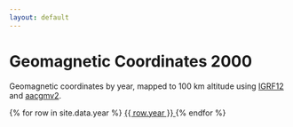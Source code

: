 ```yaml
---
layout: default
---
```


# Geomagnetic Coordinates 2000

Geomagnetic coordinates by year, mapped to 100 km altitude using [IGRF12][1] and [aacgmv2][2].

<div class="display compact" style="height:100%; width:100%; overflow:auto;">
{% for row in site.data.year %}
    <a href='./cgm_{{ row.year }}.html'>{{ row.year }} </a>
{% endfor %}

<br>
<br>
</div>

[back](./stations.md)

**Table can be organized by column and is searchable.**

<div class="display compact" style="height:100%; width:130%; font-size:	12px; overflow:auto;">

<table id="catalogue" class="display">
<thead>
<tr class="header">
<th style="font-size: 16px" data-sort>Array</th>
<th style="font-size: 16px">Code</th>
<th style="font-size: 16px">Name</th>
<th style="font-size: 16px">Lat</th>
<th style="font-size: 16px">Lon</th>
<th style="font-size: 16px">CGM Lat</th>
<th style="font-size: 16px">CGM Lon</th>
<th style="font-size: 16px">L Shell</th>
<th style="font-size: 16px">Magnetic Midnight (MLT)</th>


</tr>
</thead>
<tbody>


{% for row in site.data.2000_station_cgm %}
  <tr>
  <td> {{ row.array }} </td>
  <td> {{ row.code }}</td>
  <td> {{ row.name}} </td>
  <td> {{ row.latitude | round: 2 }} </td>
  <td> {{ row.longitude }} </td>
  <td> {{ row.cgm_latitude }} </td>
  <td> {{ row.cgm_longitude }} </td>
  <td> {{ row.lshell }} </td>
  <td> {{ row.mlt_midnight }} </td>
  </tr>
{% endfor %}
</tbody>
</table>

</div>

<script src="https://ajax.googleapis.com/ajax/libs/jquery/1.12.4/jquery.min.js"></script>
<script type="text/javascript" charset="utf8" src="https://cdn.datatables.net/1.10.13/js/jquery.dataTables.min.js"></script>

<script type="text/javascript"
        src="https://cdn.mathjax.org/mathjax/latest/MathJax.js?config=TeX-AMS-MML_HTMLorMML">
</script>

<script>
 
$(document).ready(function() {
    $("#catalogue").dataTable( {
        paging: false,
        'data-sort': true,
        order: [[ 0, "desc" ], [3, "desc"]],
        stateSave: true,
        searching: true
    });
});
</script>




[1]: https://github.com/space-physics/igrf12
[2]: https://github.com/aburrell/aacgmv2
